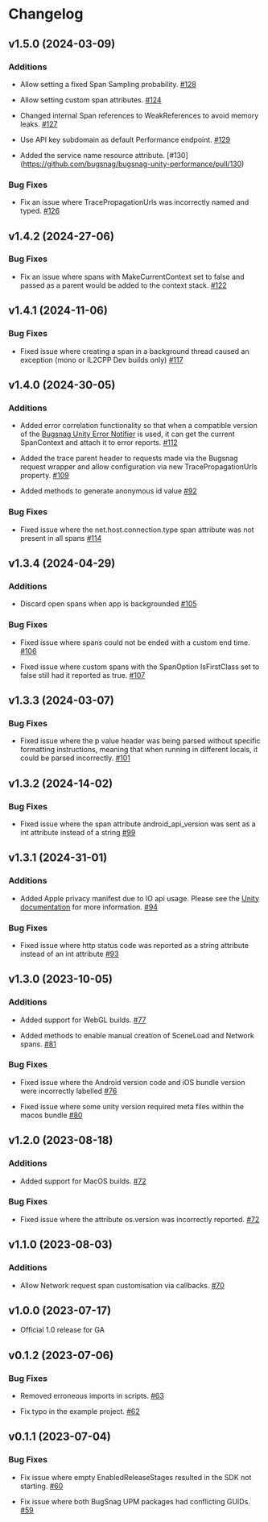 # Changelog

## v1.5.0 (2024-03-09)

### Additions

- Allow setting a fixed Span Sampling probability. [#128](https://github.com/bugsnag/bugsnag-unity-performance/pull/128)

- Allow setting custom span attributes. [#124](https://github.com/bugsnag/bugsnag-unity-performance/pull/124)

- Changed internal Span references to WeakReferences to avoid memory leaks. [#127](https://github.com/bugsnag/bugsnag-unity-performance/pull/127)

- Use API key subdomain as default Performance endpoint. [#129](https://github.com/bugsnag/bugsnag-unity-performance/pull/129)

- Added the service name resource attribute. [#130] (https://github.com/bugsnag/bugsnag-unity-performance/pull/130)

### Bug Fixes

- Fix an issue where TracePropagationUrls was incorrectly named and typed. [#126](https://github.com/bugsnag/bugsnag-unity-performance/pull/126)

## v1.4.2 (2024-27-06)

### Bug Fixes

- Fix an issue where spans with MakeCurrentContext set to false and passed as a parent would be added to the context stack. [#122](https://github.com/bugsnag/bugsnag-unity-performance/pull/122)

## v1.4.1 (2024-11-06)

### Bug Fixes

- Fixed issue where creating a span in a background thread caused an exception (mono or IL2CPP Dev builds only) [#117](https://github.com/bugsnag/bugsnag-unity-performance/pull/117)

## v1.4.0 (2024-30-05)

### Additions

- Added error correlation functionality so that when a compatible version of the [Bugsnag Unity Error Notifier](https://github.com/bugsnag/bugsnag-unity) is used, it can get the current SpanContext and attach it to error reports. [#112](https://github.com/bugsnag/bugsnag-unity-performance/pull/112)

- Added the trace parent header to requests made via the Bugsnag request wrapper and allow configuration via new TracePropagationUrls property. [#109](https://github.com/bugsnag/bugsnag-unity-performance/pull/109)

- Added methods to generate anonymous id value [#92](https://github.com/bugsnag/bugsnag-unity-performance/pull/92)

### Bug Fixes

- Fixed issue where the net.host.connection.type span attribute was not present in all spans [#114](https://github.com/bugsnag/bugsnag-unity-performance/pull/114)

## v1.3.4 (2024-04-29)

### Additions

- Discard open spans when app is backgrounded [#105](https://github.com/bugsnag/bugsnag-unity-performance/pull/105)

### Bug Fixes

- Fixed issue where spans could not be ended with a custom end time. [#106](https://github.com/bugsnag/bugsnag-unity-performance/pull/106)

- Fixed issue where custom spans with the SpanOption IsFirstClass set to false still had it reported as true. [#107](https://github.com/bugsnag/bugsnag-unity-performance/pull/107)

## v1.3.3 (2024-03-07)

### Bug Fixes

- Fixed issue where the p value header was being parsed without specific formatting instructions, meaning that when running in different locals, it could be parsed incorrectly. [#101](https://github.com/bugsnag/bugsnag-unity-performance/pull/101)

## v1.3.2 (2024-14-02)

### Bug Fixes

- Fixed issue where the span attribute android_api_version was sent as a int attribute instead of a string [#99](https://github.com/bugsnag/bugsnag-unity-performance/pull/99)

## v1.3.1 (2024-31-01)

### Additions

- Added Apple privacy manifest due to IO api usage. Please see the [Unity documentation](https://docs.unity3d.com/2023.3/Documentation/Manual/apple-privacy-manifest-policy.html#CSharpDotNetAPIs) for more information. [#94](https://github.com/bugsnag/bugsnag-unity-performance/pull/94)

### Bug Fixes

- Fixed issue where http status code was reported as a string attribute instead of an int attribute [#93](https://github.com/bugsnag/bugsnag-unity-performance/pull/93)

## v1.3.0 (2023-10-05)

### Additions

- Added support for WebGL builds. [#77](https://github.com/bugsnag/bugsnag-unity-performance/pull/77)

- Added methods to enable manual creation of SceneLoad and Network spans. [#81](https://github.com/bugsnag/bugsnag-unity-performance/pull/81)

### Bug Fixes

- Fixed issue where the Android version code and iOS bundle version were incorrectly labelled [#76](https://github.com/bugsnag/bugsnag-unity-performance/pull/76)

- Fixed issue where some unity version required meta files within the macos bundle [#80](https://github.com/bugsnag/bugsnag-unity-performance/pull/80)


## v1.2.0 (2023-08-18)

### Additions

- Added support for MacOS builds. [#72](https://github.com/bugsnag/bugsnag-unity-performance/pull/72)

### Bug Fixes

- Fixed issue where the attribute os.version was incorrectly reported. [#72](https://github.com/bugsnag/bugsnag-unity-performance/pull/72)

## v1.1.0 (2023-08-03)

### Additions

- Allow Network request span customisation via callbacks. [#70](https://github.com/bugsnag/bugsnag-unity-performance/pull/70)

## v1.0.0 (2023-07-17)

- Official 1.0 release for GA

## v0.1.2 (2023-07-06)

### Bug Fixes

- Removed erroneous imports in scripts. [#63](https://github.com/bugsnag/bugsnag-unity-performance/pull/63)

- Fix typo in the example project. [#62](https://github.com/bugsnag/bugsnag-unity-performance/pull/62)


## v0.1.1 (2023-07-04)

### Bug Fixes

- Fix issue where empty EnabledReleaseStages resulted in the SDK not starting. [#60](https://github.com/bugsnag/bugsnag-unity-performance/pull/60)

- Fix issue where both BugSnag UPM packages had conflicting GUIDs. [#59](https://github.com/bugsnag/bugsnag-unity-performance/pull/59)
